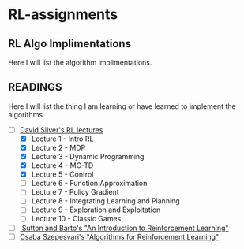 # RL-assignments
## RL Algo Implimentations 
Here I will list the algorithm implimentations.

## READINGS 
Here I will list the thing I am learning or have learned to implement the algorithms.

- [ ] [David Silver's RL lectures](https://www.youtube.com/playlist?list=PLqYmG7hTraZDM-OYHWgPebj2MfCFzFObQ)
     - [x] Lecture 1  - Intro RL
     - [x] Lecture 2  - MDP
     - [x] Lecture 3  - Dynamic Programming
     - [x] Lecture 4  - MC-TD
     - [x] Lecture 5  - Control
     - [ ] Lecture 6  - Function Approximation
     - [ ] Lecture 7  - Policy Gradient
     - [ ] Lecture 8  - Integrating Learning and Planning
     - [ ] Lecture 9  - Exploration and Exploitation
     - [ ] Lecture 10 - Classic Games
- [ ] [ Sutton and Barto's "An Introduction to Reinforcement Learning" ](https://mitpress.mit.edu/books/reinforcement-learning)
- [ ] [Csaba Szepesvari's "Algorithms for Reinforcement Learning"](https://sites.ualberta.ca/~szepesva/papers/RLAlgsInMDPs.pdf)

